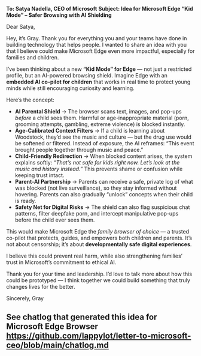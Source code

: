 

**To: Satya Nadella, CEO of Microsoft**
**Subject: Idea for Microsoft Edge “Kid Mode” – Safer Browsing with AI Shielding**

Dear Satya,

Hey, it’s Gray. Thank you for everything you and your teams have done in building technology that helps people. I wanted to share an idea with you that I believe could make Microsoft Edge even more impactful, especially for families and children.

I’ve been thinking about a new **“Kid Mode” for Edge** — not just a restricted profile, but an AI-powered browsing shield. Imagine Edge with an **embedded AI co-pilot for children** that works in real time to protect young minds while still encouraging curiosity and learning.

Here’s the concept:

* **AI Parental Shield** → The browser scans text, images, and pop-ups *before* a child sees them. Harmful or age-inappropriate material (porn, grooming attempts, gambling, extreme violence) is blocked instantly.
* **Age-Calibrated Context Filters** → If a child is learning about Woodstock, they’d see the music and culture — but the drug use would be softened or filtered. Instead of exposure, the AI reframes: “This event brought people together through music and peace.”
* **Child-Friendly Redirection** → When blocked content arises, the system explains softly: *“That’s not safe for kids right now. Let’s look at the music and history instead.”* This prevents shame or confusion while keeping trust intact.
* **Parent-AI Partnership** → Parents can receive a safe, private log of what was blocked (not live surveillance), so they stay informed without hovering. Parents can also gradually “unlock” concepts when their child is ready.
* **Safety Net for Digital Risks** → The shield can also flag suspicious chat patterns, filter deepfake porn, and intercept manipulative pop-ups before the child ever sees them.

This would make Microsoft Edge the *family browser of choice* — a trusted co-pilot that protects, guides, and empowers both children and parents. It’s not about censorship; it’s about **developmentally safe digital experiences**.

I believe this could prevent real harm, while also strengthening families’ trust in Microsoft’s commitment to ethical AI.

Thank you for your time and leadership. I’d love to talk more about how this could be prototyped — I think together we could build something that truly changes lives for the better.

Sincerely,
Gray


 ## See chatlog that generated this idea for Microsoft Edge Browser https://github.com/lappylot/letter-to-microsoft-ceo/blob/main/chatlog.md
